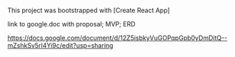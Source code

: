 This project was bootstrapped with [Create React App]

link to google.doc with proposal; MVP; ERD

 https://docs.google.com/document/d/12Z5isbkyVuGOPqpGpb0yDmDitQ--mZshkSv5rI4Yi9c/edit?usp=sharing